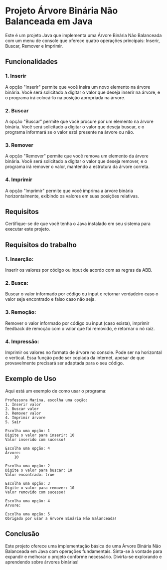 # Projeto Árvore Binária Não Balanceada em Java


Este é um projeto Java que implementa uma Árvore Binária Não Balanceada com um menu de console que oferece quatro operações principais: Inserir, Buscar, Remover e Imprimir.

## Funcionalidades

### 1. Inserir

A opção "Inserir" permite que você insira um novo elemento na árvore binária. Você será solicitado a digitar o valor que deseja inserir na árvore, e o programa irá colocá-lo na posição apropriada na árvore.

### 2. Buscar

A opção "Buscar" permite que você procure por um elemento na árvore binária. Você será solicitado a digitar o valor que deseja buscar, e o programa informará se o valor está presente na árvore ou não.

### 3. Remover

A opção "Remover" permite que você remova um elemento da árvore binária. Você será solicitado a digitar o valor que deseja remover, e o programa irá remover o valor, mantendo a estrutura da árvore correta.

### 4. Imprimir

A opção "Imprimir" permite que você imprima a árvore binária horizontalmente, exibindo os valores em suas posições relativas.

## Requisitos

Certifique-se de que você tenha o Java instalado em seu sistema para executar este projeto.

## Requisitos do trabalho

### 1. Inserção: 

Inserir os valores por código ou input de acordo com as regras da ABB.

### 2. Busca: 

Buscar o valor informado por código ou input e retornar verdadeiro caso o valor seja
encontrado e falso caso não seja.

### 3. Remoção: 

Remover o valor informado por código ou input (caso exista), imprimir feedback
de remoção com o valor que foi removido, e retornar o nó raiz.

### 4. Impressão: 

Imprimir os valores no formato de árvore no console. Pode ser na horizontal e
vertical. Essa função pode ser copiada da internet, apesar de que provavelmente precisará
ser adaptada para o seu código.

## Exemplo de Uso

Aqui está um exemplo de como usar o programa:

```
Professora Marina, escolha uma opção:
1. Inserir valor
2. Buscar valor
3. Remover valor
4. Imprimir árvore
5. Sair

Escolha uma opção: 1
Digite o valor para inserir: 10
Valor inserido com sucesso!

Escolha uma opção: 4
Árvore:
    10

Escolha uma opção: 2
Digite o valor para buscar: 10
Valor encontrado: true

Escolha uma opção: 3
Digite o valor para remover: 10
Valor removido com sucesso!

Escolha uma opção: 4
Árvore:

Escolha uma opção: 5
Obrigado por usar a Árvore Binária Não Balanceada!
```

## Conclusão

Este projeto oferece uma implementação básica de uma Árvore Binária Não Balanceada em Java com operações fundamentais. Sinta-se à vontade para expandir e melhorar o projeto conforme necessário. Divirta-se explorando e aprendendo sobre árvores binárias!